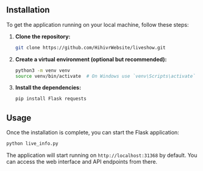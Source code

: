 ## Installation

To get the application running on your local machine, follow these steps:

1. **Clone the repository:**
   ```bash
   git clone https://github.com/HihivrWebsite/liveshow.git
   ```

2. **Create a virtual environment (optional but recommended):**
   ```bash
   python3 -m venv venv
   source venv/bin/activate  # On Windows use `venv\Scripts\activate`
   ```

3. **Install the dependencies:**
   ```bash
   pip install Flask requests
   ```

## Usage

Once the installation is complete, you can start the Flask application:

```bash
python live_info.py
```

The application will start running on `http://localhost:31368` by default. You can access the web interface and API endpoints from there.
